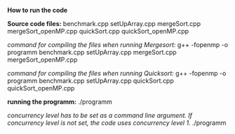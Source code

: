 **How to run the code**

**Source code files:**
benchmark.cpp
setUpArray.cpp 
mergeSort.cpp 
mergeSort_openMP.cpp
quickSort.cpp 
quickSort_openMP.cpp


_command for compiling the files when running Mergesort:_
g++ -fopenmp -o programm benchmark.cpp setUpArray.cpp mergeSort.cpp mergeSort_openMP.cpp


_command for compiling the files when running Quicksort:_
g++ -fopenmp -o programm benchmark.cpp setUpArray.cpp quickSort.cpp quickSort_openMP.cpp


**running the programm:**
./programm



_concurrency level has to be set as a command line argument. If concurrency level is not set, the code uses concurrency level 1._
./programm <concurrency level>

